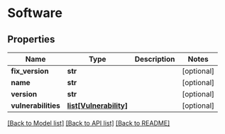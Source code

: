 # Software

## Properties
Name | Type | Description | Notes
------------ | ------------- | ------------- | -------------
**fix_version** | **str** |  | [optional] 
**name** | **str** |  | [optional] 
**version** | **str** |  | [optional] 
**vulnerabilities** | [**list[Vulnerability]**](Vulnerability.md) |  | [optional] 

[[Back to Model list]](../README.md#documentation-for-models) [[Back to API list]](../README.md#documentation-for-api-endpoints) [[Back to README]](../README.md)

